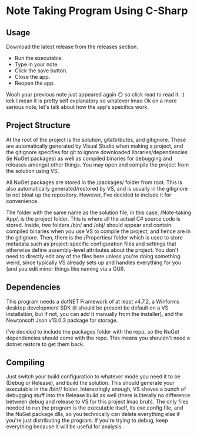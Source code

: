 # Note Taking Program Using C-Sharp

## Usage
Download the latest release from the releases section.
- Run the executable.
- Type in your note.
- Click the save button.
- Close the app.
- Reopen the app.

Woah your previous note just appeared again 😶 so click read to read it.
:) kek I mean it is pretty self explanatory so whatever lmao
Ok on a more serious note, let's talk about how the app's specifics work.

## Project Structure
At the root of the project is the solution, gitattributes, and gitignore. These are automatically generated by Visual Studio when making a project, and the gitignore specifies for git to ignore downloaded libraries/dependencies (ie NuGet packages) as well as compiled binaries for debugging and releases amongst other things. You may open and compile the project from the solution using VS.

All NuGet packages are stored in the /packages/ folder from root. This is also automatically generated/restored by VS, and is usually in the gitignore to not bloat up the repository. However, I've decided to include it for convenience.

The folder with the same name as the solution file, in this case, /Note-taking App/, is the project folder. This is where all the actual C# source code is stored. Inside, two folders /bin/ and /obj/ should appear and contain compiled binaries when you use VS to compile the project, and hence are in the gitignore. Then, there is the /Properties/ folder which is used to store metadata such as project-specific configuration files and settings that otherwise define assembly-level attributes about the project. You don't need to directly edit any of the files here unless you're doing something weird, since typically VS already sets up and handles everything for you (and you edit minor things like naming via a GUI).


## Dependencies
This program needs a dotNET Framework of at least v4.7.2, a Winforms desktop development SDK (it should be present be default on a VS installation, but if not, you can add it manually from the installer), and the Newtonsoft Json v13.0.3 package for storage.

I've decided to include the packages folder with the repo, so the NuGet dependencies should come with the repo. This means you shouldn't need a dotnet restore to get them back.

## Compiling
Just switch your build configuration to whatever mode you need it to be (Debug or Release), and build the solution. This should generate your executable in the /bin/<mode>/ folder. Interestingly enough, VS shoves a bunch of debugging stuff into the Release build as well (there is literally no difference between debug and release to VS for this project lmao bruh). The only files needed to run the program is the executable itself, its exe.config file, and the NuGet package dlls, so you technically can delete everything else if you're just distributing the program. If you're trying to debug, keep everything because it will be useful for analysis.
